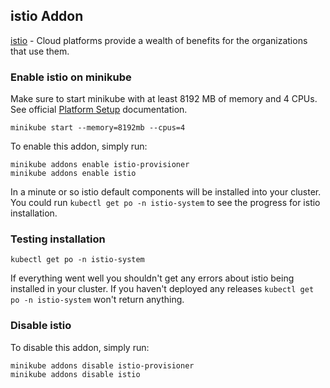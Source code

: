 ## istio Addon
[istio](https://istio.io/docs/setup/getting-started/) - Cloud platforms provide a wealth of benefits for the organizations that use them.

### Enable istio on minikube
Make sure to start minikube with at least 8192 MB of memory and 4 CPUs.
See official [Platform Setup](https://istio.io/docs/setup/platform-setup/) documentation.

```shell script
minikube start --memory=8192mb --cpus=4
```

To enable this addon, simply run:
```shell script
minikube addons enable istio-provisioner
minikube addons enable istio
```

In a minute or so istio default components will be installed into your cluster. You could run `kubectl get po -n istio-system` to see the progress for istio installation.

### Testing installation

```shell script
kubectl get po -n istio-system
```

If everything went well you shouldn't get any errors about istio being installed in your cluster. If you haven't deployed any releases `kubectl get po -n istio-system` won't return anything.

### Disable istio
To disable this addon, simply run:
```shell script
minikube addons disable istio-provisioner
minikube addons disable istio
```